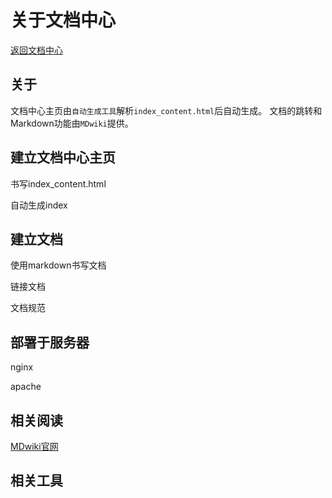 关于文档中心
==========

[返回文档中心](/index.html)

关于
-------

文档中心主页由`自动生成工具`解析`index_content.html`后自动生成。
文档的跳转和Markdown功能由`MDwiki`提供。


建立文档中心主页
-------

书写index_content.html

自动生成index

建立文档
-------

使用markdown书写文档

链接文档

文档规范

部署于服务器
-------

nginx

apache

相关阅读
-------

[MDwiki官网](http://dynalon.github.io/mdwiki/#!index.md)

相关工具
-------
